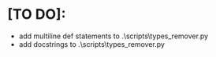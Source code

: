 # \[TO DO\]:
* add multiline def statements to .\scripts\types_remover.py
* add docstrings to .\scripts\types_remover.py
